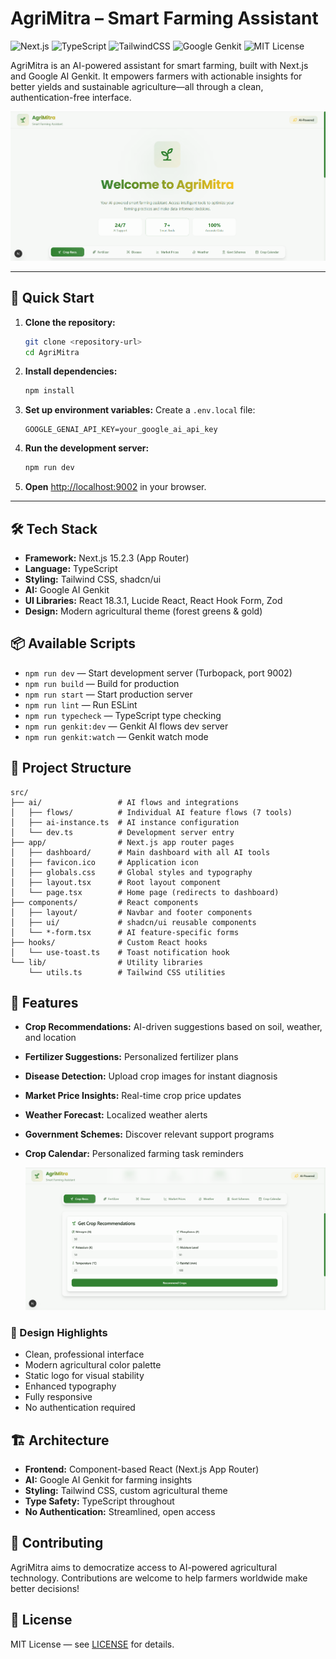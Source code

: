 
# AgriMitra – Smart Farming Assistant

![Next.js](https://img.shields.io/badge/Next.js-15.2.3-blue?logo=nextdotjs)
![TypeScript](https://img.shields.io/badge/TypeScript-5.x-blue?logo=typescript)
![TailwindCSS](https://img.shields.io/badge/Tailwind_CSS-3.x-38bdf8?logo=tailwindcss)
![Google Genkit](https://img.shields.io/badge/Google_Genkit-AI-green?logo=google)
![MIT License](https://img.shields.io/badge/License-MIT-yellow.svg)

AgriMitra is an AI-powered assistant for smart farming, built with Next.js and Google AI Genkit. It empowers farmers with actionable insights for better yields and sustainable agriculture—all through a clean, authentication-free interface.

![img_alt](https://github.com/suman2807/AgriMitra/blob/main/Screenshot%202025-08-26%20014608.png?raw=true)

---

## 🚀 Quick Start

1. **Clone the repository:**
   ```bash
   git clone <repository-url>
   cd AgriMitra
   ```
2. **Install dependencies:**
   ```bash
   npm install
   ```
3. **Set up environment variables:**
   Create a `.env.local` file:
   ```env
   GOOGLE_GENAI_API_KEY=your_google_ai_api_key
   ```
4. **Run the development server:**
   ```bash
   npm run dev
   ```
5. **Open** [http://localhost:9002](http://localhost:9002) in your browser.

---


## 🛠️ Tech Stack

- **Framework:** Next.js 15.2.3 (App Router)
- **Language:** TypeScript
- **Styling:** Tailwind CSS, shadcn/ui
- **AI:** Google AI Genkit
- **UI Libraries:** React 18.3.1, Lucide React, React Hook Form, Zod
- **Design:** Modern agricultural theme (forest greens & gold)




## 📦 Available Scripts

- `npm run dev` — Start development server (Turbopack, port 9002)
- `npm run build` — Build for production
- `npm run start` — Start production server
- `npm run lint` — Run ESLint
- `npm run typecheck` — TypeScript type checking
- `npm run genkit:dev` — Genkit AI flows dev server
- `npm run genkit:watch` — Genkit watch mode


## 📁 Project Structure

```
src/
├── ai/                 # AI flows and integrations
│   ├── flows/          # Individual AI feature flows (7 tools)
│   ├── ai-instance.ts  # AI instance configuration
│   └── dev.ts          # Development server entry
├── app/                # Next.js app router pages
│   ├── dashboard/      # Main dashboard with all AI tools
│   ├── favicon.ico     # Application icon
│   ├── globals.css     # Global styles and typography
│   ├── layout.tsx      # Root layout component
│   └── page.tsx        # Home page (redirects to dashboard)
├── components/         # React components
│   ├── layout/         # Navbar and footer components
│   ├── ui/             # shadcn/ui reusable components
│   └── *-form.tsx      # AI feature-specific forms
├── hooks/              # Custom React hooks
│   └── use-toast.ts    # Toast notification hook
└── lib/                # Utility libraries
    └── utils.ts        # Tailwind CSS utilities
```


## 🌱 Features

- **Crop Recommendations:** AI-driven suggestions based on soil, weather, and location
- **Fertilizer Suggestions:** Personalized fertilizer plans
- **Disease Detection:** Upload crop images for instant diagnosis
- **Market Price Insights:** Real-time crop price updates
- **Weather Forecast:** Localized weather alerts
- **Government Schemes:** Discover relevant support programs
- **Crop Calendar:** Personalized farming task reminders

  ![img_alt](https://github.com/suman2807/AgriMitra/blob/main/Screenshot%202025-08-26%20014730.png?raw=true)

### 🎨 Design Highlights
- Clean, professional interface
- Modern agricultural color palette
- Static logo for visual stability
- Enhanced typography
- Fully responsive
- No authentication required


## 🏗️ Architecture

- **Frontend:** Component-based React (Next.js App Router)
- **AI:** Google AI Genkit for farming insights
- **Styling:** Tailwind CSS, custom agricultural theme
- **Type Safety:** TypeScript throughout
- **No Authentication:** Streamlined, open access


## 🤝 Contributing

AgriMitra aims to democratize access to AI-powered agricultural technology. Contributions are welcome to help farmers worldwide make better decisions!

## 📄 License

MIT License — see [LICENSE](LICENSE) for details.
